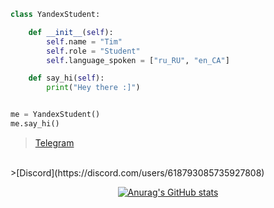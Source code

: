 ```python
class YandexStudent:

    def __init__(self):
        self.name = "Tim"
        self.role = "Student"
        self.language_spoken = ["ru_RU", "en_CA"]

    def say_hi(self):
        print("Hey there :]")


me = YandexStudent()
me.say_hi()
```


>[Telegram](https://t.me/timbrzm)
<br>
>[Discord](https://discord.com/users/618793085735927808)


<div align="center">
  
  [![Anurag's GitHub stats](https://github-readme-stats.vercel.app/api?username=Tim-977)](https://github.com/Tim-977)
  
</div>
